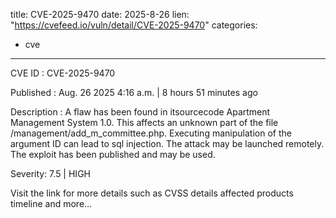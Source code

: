  
title: CVE-2025-9470
date: 2025-8-26
lien: "https://cvefeed.io/vuln/detail/CVE-2025-9470"
categories:
  - cve
---

CVE ID : CVE-2025-9470

Published :  Aug. 26
2025
4:16 a.m. | 8 hours
51 minutes ago

Description : A flaw has been found in itsourcecode Apartment Management System 1.0. This affects an unknown part of the file /management/add_m_committee.php. Executing manipulation of the argument ID can lead to sql injection. The attack may be launched remotely. The exploit has been published and may be used.

Severity: 7.5 | HIGH

Visit the link for more details
such as CVSS details
affected products
timeline
and more...
